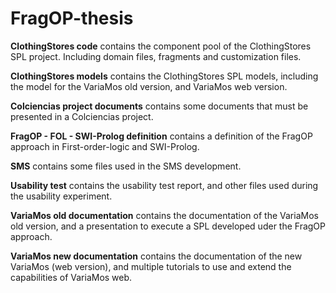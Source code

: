# FragOP-thesis

**ClothingStores code** contains the component pool of the ClothingStores SPL project. Including domain files, fragments and customization files.

**ClothingStores models** contains the ClothingStores SPL models, including the model for the VariaMos old version, and VariaMos web version.

**Colciencias project documents** contains some documents that must be presented in a Colciencias project.

**FragOP - FOL - SWI-Prolog definition** contains a definition of the FragOP approach in First-order-logic and SWI-Prolog.

**SMS** contains some files used in the SMS development.

**Usability test** contains the usability test report, and other files used during the usability experiment.

**VariaMos old documentation** contains the documentation of the VariaMos old version, and a presentation to execute a SPL developed uder the FragOP approach.

**VariaMos new documentation** contains the documentation of the new VariaMos (web version), and multiple tutorials to use and extend the capabilities of VariaMos web.
